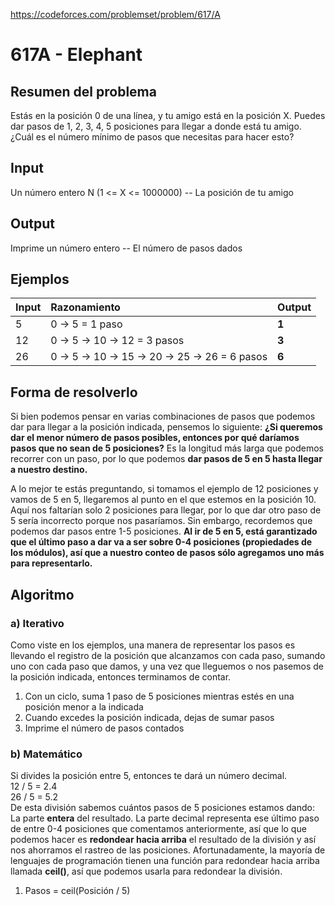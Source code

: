 https://codeforces.com/problemset/problem/617/A

# 617A - Elephant

## Resumen del problema
Estás en la posición 0 de una línea, y tu amigo está en la posición X. Puedes dar pasos de 1, 2, 3, 4, 5 posiciones para llegar a donde está tu amigo. ¿Cuál es el número mínimo de pasos que necesitas para hacer esto?

## Input
Un número entero N (1 <= X <= 1000000) -- La posición de tu amigo

## Output
Imprime un número entero -- El número de pasos dados

## Ejemplos
| Input | Razonamiento                                   | Output |
| :---- | :--------------------------------------------  | -----  |
| 5     | 0 -> 5 = 1 paso                                | **1**  |
| 12    | 0 -> 5 -> 10 -> 12 = 3 pasos                   | **3**  |
| 26    | 0 -> 5 -> 10 -> 15 -> 20 -> 25 -> 26 = 6 pasos | **6**  |

## Forma de resolverlo
Si bien podemos pensar en varias combinaciones de pasos que podemos dar para llegar a la posición indicada, pensemos lo siguiente: **¿Si queremos dar el menor número de pasos posibles, entonces por qué daríamos pasos que no sean de 5 posiciones?** Es la longitud más larga que podemos recorrer con un paso, por lo que podemos **dar pasos de 5 en 5 hasta llegar a nuestro destino.**

A lo mejor te estás preguntando, si tomamos el ejemplo de 12 posiciones y vamos de 5 en 5, llegaremos al punto en el que estemos en la posición 10. Aquí nos faltarían solo 2 posiciones para llegar, por lo que dar otro paso de 5 sería incorrecto porque nos pasaríamos. Sin embargo, recordemos que podemos dar pasos entre 1-5 posiciones. **Al ir de 5 en 5, está garantizado que el último paso a dar va a ser sobre 0-4 posiciones (propiedades de los módulos), así que a nuestro conteo de pasos sólo agregamos uno más para representarlo.**

## Algoritmo
### a) Iterativo
Como viste en los ejemplos, una manera de representar los pasos es llevando el registro de la posición que alcanzamos con cada paso, sumando uno con cada paso que damos, y una vez que lleguemos o nos pasemos de la posición indicada, entonces terminamos de contar.
1) Con un ciclo, suma 1 paso de 5 posiciones mientras estés en una posición menor a la indicada
2) Cuando excedes la posición indicada, dejas de sumar pasos
3) Imprime el número de pasos contados

### b) Matemático
Si divides la posición entre 5, entonces te dará un número decimal. \
12 / 5 = 2.4 \
26 / 5 = 5.2 \
De esta división sabemos cuántos pasos de 5 posiciones estamos dando: La parte **entera** del resultado. La parte decimal representa ese último paso de entre 0-4 posiciones que comentamos anteriormente, así que lo que podemos hacer es **redondear hacia arriba** el resultado de la división y así nos ahorramos el rastreo de las posiciones. Afortunadamente, la mayoría de lenguajes de programación tienen una función para redondear hacia arriba llamada **ceil()**, así que podemos usarla para redondear la división.
1) Pasos = ceil(Posición / 5)
